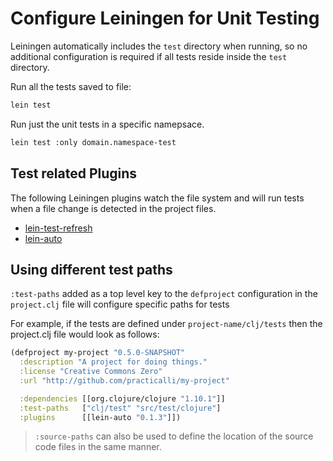 # Configure Leiningen for Unit Testing
Leiningen automatically includes the `test` directory when running, so no additional configuration is required if all tests reside inside the `test` directory.

Run all the tests saved to file:

```bash
lein test
```

Run just the unit tests in a specific namepsace.

```bash
lein test :only domain.namespace-test
```

## Test related Plugins
The following Leiningen plugins watch the file system and will run tests when a file change is detected in the project files.
* [lein-test-refresh](https://github.com/jakemcc/lein-test-refresh)
* [lein-auto](https://github.com/weavejester/lein-auto)


## Using different test paths
`:test-paths` added as a top level key to the `defproject` configuration in the `project.clj` file will configure specific paths for tests

For example, if the tests are defined under `project-name/clj/tests` then the project.clj file would look as follows:

```clojure
(defproject my-project "0.5.0-SNAPSHOT"
  :description "A project for doing things."
  :license "Creative Commons Zero"
  :url "http://github.com/practicalli/my-project"

  :dependencies [[org.clojure/clojure "1.10.1"]]
  :test-paths   ["clj/test" "src/test/clojure"]
  :plugins      [[lein-auto "0.1.3"]])
```

> `:source-paths` can also be used to define the location of the source code files in the same manner.
